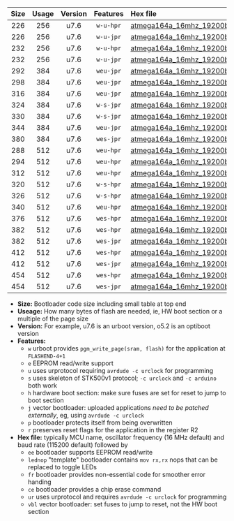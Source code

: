 |Size|Usage|Version|Features|Hex file|
|:-:|:-:|:-:|:-:|:--|
|226|256|u7.6|`w-u-hpr`|[atmega164a_16mhz_19200bps_ur.hex](https://raw.githubusercontent.com/stefanrueger/urboot/main/atmega164a_16mhz_19200bps_ur.hex)|
|226|256|u7.6|`w-u-jpr`|[atmega164a_16mhz_19200bps_ur_vbl.hex](https://raw.githubusercontent.com/stefanrueger/urboot/main/atmega164a_16mhz_19200bps_ur_vbl.hex)|
|232|256|u7.6|`w-u-hpr`|[atmega164a_16mhz_19200bps_lednop_ur.hex](https://raw.githubusercontent.com/stefanrueger/urboot/main/atmega164a_16mhz_19200bps_lednop_ur.hex)|
|232|256|u7.6|`w-u-jpr`|[atmega164a_16mhz_19200bps_lednop_ur_vbl.hex](https://raw.githubusercontent.com/stefanrueger/urboot/main/atmega164a_16mhz_19200bps_lednop_ur_vbl.hex)|
|292|384|u7.6|`weu-jpr`|[atmega164a_16mhz_19200bps_ee_ur_vbl.hex](https://raw.githubusercontent.com/stefanrueger/urboot/main/atmega164a_16mhz_19200bps_ee_ur_vbl.hex)|
|298|384|u7.6|`weu-jpr`|[atmega164a_16mhz_19200bps_ee_lednop_ur_vbl.hex](https://raw.githubusercontent.com/stefanrueger/urboot/main/atmega164a_16mhz_19200bps_ee_lednop_ur_vbl.hex)|
|316|384|u7.6|`weu-jpr`|[atmega164a_16mhz_19200bps_ee_lednop_fr_ur_vbl.hex](https://raw.githubusercontent.com/stefanrueger/urboot/main/atmega164a_16mhz_19200bps_ee_lednop_fr_ur_vbl.hex)|
|324|384|u7.6|`w-s-jpr`|[atmega164a_16mhz_19200bps_vbl.hex](https://raw.githubusercontent.com/stefanrueger/urboot/main/atmega164a_16mhz_19200bps_vbl.hex)|
|330|384|u7.6|`w-s-jpr`|[atmega164a_16mhz_19200bps_lednop_vbl.hex](https://raw.githubusercontent.com/stefanrueger/urboot/main/atmega164a_16mhz_19200bps_lednop_vbl.hex)|
|344|384|u7.6|`weu-jpr`|[atmega164a_16mhz_19200bps_ee_lednop_fr_ce_ur_vbl.hex](https://raw.githubusercontent.com/stefanrueger/urboot/main/atmega164a_16mhz_19200bps_ee_lednop_fr_ce_ur_vbl.hex)|
|380|384|u7.6|`wes-jpr`|[atmega164a_16mhz_19200bps_ee_vbl.hex](https://raw.githubusercontent.com/stefanrueger/urboot/main/atmega164a_16mhz_19200bps_ee_vbl.hex)|
|288|512|u7.6|`weu-hpr`|[atmega164a_16mhz_19200bps_ee_ur.hex](https://raw.githubusercontent.com/stefanrueger/urboot/main/atmega164a_16mhz_19200bps_ee_ur.hex)|
|294|512|u7.6|`weu-hpr`|[atmega164a_16mhz_19200bps_ee_lednop_ur.hex](https://raw.githubusercontent.com/stefanrueger/urboot/main/atmega164a_16mhz_19200bps_ee_lednop_ur.hex)|
|312|512|u7.6|`weu-hpr`|[atmega164a_16mhz_19200bps_ee_lednop_fr_ur.hex](https://raw.githubusercontent.com/stefanrueger/urboot/main/atmega164a_16mhz_19200bps_ee_lednop_fr_ur.hex)|
|320|512|u7.6|`w-s-hpr`|[atmega164a_16mhz_19200bps.hex](https://raw.githubusercontent.com/stefanrueger/urboot/main/atmega164a_16mhz_19200bps.hex)|
|326|512|u7.6|`w-s-hpr`|[atmega164a_16mhz_19200bps_lednop.hex](https://raw.githubusercontent.com/stefanrueger/urboot/main/atmega164a_16mhz_19200bps_lednop.hex)|
|340|512|u7.6|`weu-hpr`|[atmega164a_16mhz_19200bps_ee_lednop_fr_ce_ur.hex](https://raw.githubusercontent.com/stefanrueger/urboot/main/atmega164a_16mhz_19200bps_ee_lednop_fr_ce_ur.hex)|
|376|512|u7.6|`wes-hpr`|[atmega164a_16mhz_19200bps_ee.hex](https://raw.githubusercontent.com/stefanrueger/urboot/main/atmega164a_16mhz_19200bps_ee.hex)|
|382|512|u7.6|`wes-hpr`|[atmega164a_16mhz_19200bps_ee_lednop.hex](https://raw.githubusercontent.com/stefanrueger/urboot/main/atmega164a_16mhz_19200bps_ee_lednop.hex)|
|382|512|u7.6|`wes-jpr`|[atmega164a_16mhz_19200bps_ee_lednop_vbl.hex](https://raw.githubusercontent.com/stefanrueger/urboot/main/atmega164a_16mhz_19200bps_ee_lednop_vbl.hex)|
|412|512|u7.6|`wes-hpr`|[atmega164a_16mhz_19200bps_ee_lednop_fr.hex](https://raw.githubusercontent.com/stefanrueger/urboot/main/atmega164a_16mhz_19200bps_ee_lednop_fr.hex)|
|412|512|u7.6|`wes-jpr`|[atmega164a_16mhz_19200bps_ee_lednop_fr_vbl.hex](https://raw.githubusercontent.com/stefanrueger/urboot/main/atmega164a_16mhz_19200bps_ee_lednop_fr_vbl.hex)|
|454|512|u7.6|`wes-hpr`|[atmega164a_16mhz_19200bps_ee_lednop_fr_ce.hex](https://raw.githubusercontent.com/stefanrueger/urboot/main/atmega164a_16mhz_19200bps_ee_lednop_fr_ce.hex)|
|454|512|u7.6|`wes-jpr`|[atmega164a_16mhz_19200bps_ee_lednop_fr_ce_vbl.hex](https://raw.githubusercontent.com/stefanrueger/urboot/main/atmega164a_16mhz_19200bps_ee_lednop_fr_ce_vbl.hex)|

- **Size:** Bootloader code size including small table at top end
- **Useage:** How many bytes of flash are needed, ie, HW boot section or a multiple of the page size
- **Version:** For example, u7.6 is an urboot version, o5.2 is an optiboot version
- **Features:**
  + `w` urboot provides `pgm_write_page(sram, flash)` for the application at `FLASHEND-4+1`
  + `e` EEPROM read/write support
  + `u` uses urprotocol requiring `avrdude -c urclock` for programming
  + `s` uses skeleton of STK500v1 protocol; `-c urclock` and `-c arduino` both work
  + `h` hardware boot section: make sure fuses are set for reset to jump to boot section
  + `j` vector bootloader: uploaded applications *need to be patched externally*, eg, using `avrdude -c urclock`
  + `p` bootloader protects itself from being overwritten
  + `r` preserves reset flags for the application in the register R2
- **Hex file:** typically MCU name, oscillator frequency (16 MHz default) and baud rate (115200 default) followed by
  + `ee` bootloader supports EEPROM read/write
  + `lednop` "template" bootloader contains `mov rx,rx` nops that can be replaced to toggle LEDs
  + `fr` bootloader provides non-essential code for smoother error handing
  + `ce` bootloader provides a chip erase command
  + `ur` uses urprotocol and requires `avrdude -c urclock` for programming
  + `vbl` vector bootloader: set fuses to jump to reset, not the HW boot section
